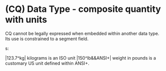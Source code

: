 # (CQ) Data Type - composite quantity with units

CQ cannot be legally expressed when embedded within another data type. Its use is constrained to a segment field.

s:

|123.7^kg| kilograms is an ISO unit
|150^lb&&ANSI+| weight in pounds is a customary US unit defined within ANSI+.

